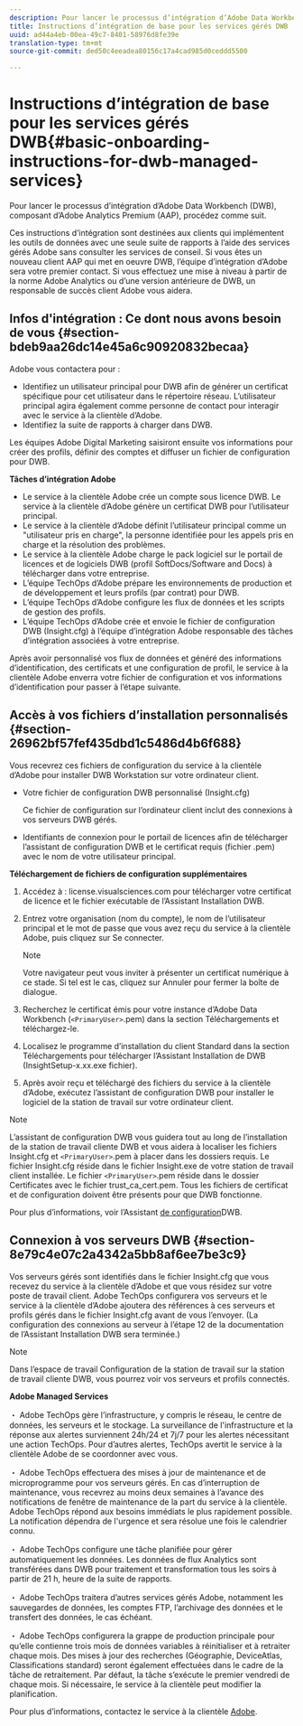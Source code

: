 ```yaml
---
description: Pour lancer le processus d’intégration d’Adobe Data Workbench (DWB), composant d’Adobe Analytics Premium (AAP), procédez comme suit.
title: Instructions d’intégration de base pour les services gérés DWB
uuid: ad44a4eb-00ea-49c7-8401-58976d8fe39e
translation-type: tm+mt
source-git-commit: ded50c4eeadea80156c17a4cad985d0ceddd5500

---
```



# Instructions d’intégration de base pour les services gérés DWB{#basic-onboarding-instructions-for-dwb-managed-services}

Pour lancer le processus d’intégration d’Adobe Data Workbench (DWB), composant d’Adobe Analytics Premium (AAP), procédez comme suit.

Ces instructions d’intégration sont destinées aux clients qui implémentent les outils de données avec une seule suite de rapports à l’aide des services gérés Adobe sans consulter les services de conseil. Si vous êtes un nouveau client AAP qui met en oeuvre DWB, l’équipe d’intégration d’Adobe sera votre premier contact. Si vous effectuez une mise à niveau à partir de la norme Adobe Analytics ou d’une version antérieure de DWB, un responsable de succès client Adobe vous aidera.

## Infos d&#39;intégration : Ce dont nous avons besoin de vous {#section-bdeb9aa26dc14e45a6c90920832becaa}

Adobe vous contactera pour :

* Identifiez un utilisateur principal pour DWB afin de générer un certificat spécifique pour cet utilisateur dans le répertoire réseau. L’utilisateur principal agira également comme personne de contact pour interagir avec le service à la clientèle d’Adobe.
* Identifiez la suite de rapports à charger dans DWB.

Les équipes Adobe Digital Marketing saisiront ensuite vos informations pour créer des profils, définir des comptes et diffuser un fichier de configuration pour DWB.

**Tâches d’intégration Adobe**

* Le service à la clientèle Adobe crée un compte sous licence DWB. Le service à la clientèle d’Adobe génère un certificat DWB pour l’utilisateur principal.
* Le service à la clientèle d’Adobe définit l’utilisateur principal comme un &quot;utilisateur pris en charge&quot;, la personne identifiée pour les appels pris en charge et la résolution des problèmes.
* Le service à la clientèle Adobe charge le pack logiciel sur le portail de licences et de logiciels DWB (profil SoftDocs/Software and Docs) à télécharger dans votre entreprise.
* L’équipe TechOps d’Adobe prépare les environnements de production et de développement et leurs profils (par contrat) pour DWB.
* L’équipe TechOps d’Adobe configure les flux de données et les scripts de gestion des profils.
* L’équipe TechOps d’Adobe crée et envoie le fichier de configuration DWB (Insight.cfg) à l’équipe d’intégration Adobe responsable des tâches d’intégration associées à votre entreprise.

Après avoir personnalisé vos flux de données et généré des informations d’identification, des certificats et une configuration de profil, le service à la clientèle Adobe enverra votre fichier de configuration et vos informations d’identification pour passer à l’étape suivante.

## Accès à vos fichiers d’installation personnalisés {#section-26962bf57fef435dbd1c5486d4b6f688}

Vous recevrez ces fichiers de configuration du service à la clientèle d’Adobe pour installer DWB Workstation sur votre ordinateur client.

* Votre fichier de configuration DWB personnalisé (Insight.cfg)

   Ce fichier de configuration sur l’ordinateur client inclut des connexions à vos serveurs DWB gérés.

* Identifiants de connexion pour le portail de licences afin de télécharger l’assistant de configuration DWB et le certificat requis (fichier .pem) avec le nom de votre utilisateur principal.

**Téléchargement de fichiers de configuration supplémentaires**

1. Accédez à : license.visualsciences.com pour télécharger votre certificat de licence et le fichier exécutable de l’Assistant Installation DWB.
1. Entrez votre organisation (nom du compte), le nom de l’utilisateur principal et le mot de passe que vous avez reçu du service à la clientèle Adobe, puis cliquez sur Se connecter.

   >[!NOTE]
   >
   >Votre navigateur peut vous inviter à présenter un certificat numérique à ce stade. Si tel est le cas, cliquez sur Annuler pour fermer la boîte de dialogue.

1. Recherchez le certificat émis pour votre instance d’Adobe Data Workbench (`<PrimaryUser>`.pem) dans la section Téléchargements et téléchargez-le.
1. Localisez le programme d’installation du client Standard dans la section Téléchargements pour télécharger l’Assistant Installation de DWB (InsightSetup-x.xx.exe fichier).
1. Après avoir reçu et téléchargé des fichiers du service à la clientèle d’Adobe, exécutez l’assistant de configuration DWB pour installer le logiciel de la station de travail sur votre ordinateur client.

>[!NOTE]
L’assistant de configuration DWB vous guidera tout au long de l’installation de la station de travail cliente DWB et vous aidera à localiser les fichiers Insight.cfg et `<PrimaryUser>`.pem à placer dans les dossiers requis. Le fichier Insight.cfg réside dans le fichier Insight.exe de votre station de travail client installée. Le fichier `<PrimaryUser>`.pem réside dans le dossier Certificates avec le fichier trust_ca_cert.pem. Tous les fichiers de certificat et de configuration doivent être présents pour que DWB fonctionne.

Pour plus d’informations, voir l’Assistant [de configuration](https://docs.adobe.com/content/help/en/data-workbench/using/install/workstation-setup/install-setup.html)DWB.

## Connexion à vos serveurs DWB {#section-8e79c4e07c2a4342a5bb8af6ee7be3c9}

Vos serveurs gérés sont identifiés dans le fichier Insight.cfg que vous recevez du service à la clientèle d’Adobe et que vous résidez sur votre poste de travail client. Adobe TechOps configurera vos serveurs et le service à la clientèle d’Adobe ajoutera des références à ces serveurs et profils gérés dans le fichier Insight.cfg avant de vous l’envoyer. (La configuration des connexions au serveur à l’étape 12 de la documentation de l’Assistant Installation DWB sera terminée.)

>[!NOTE]
Dans l’espace de travail Configuration de la station de travail sur la station de travail cliente DWB, vous pourrez voir vos serveurs et profils connectés.

**Adobe Managed Services**

・ Adobe TechOps gère l’infrastructure, y compris le réseau, le centre de données, les serveurs et le stockage. La surveillance de l&#39;infrastructure et la réponse aux alertes surviennent 24h/24 et 7j/7 pour les alertes nécessitant une action TechOps. Pour d’autres alertes, TechOps avertit le service à la clientèle Adobe de se coordonner avec vous.

・ Adobe TechOps effectuera des mises à jour de maintenance et de microprogramme pour vos serveurs gérés. En cas d’interruption de maintenance, vous recevrez au moins deux semaines à l’avance des notifications de fenêtre de maintenance de la part du service à la clientèle. Adobe TechOps répond aux besoins immédiats le plus rapidement possible. La notification dépendra de l&#39;urgence et sera résolue une fois le calendrier connu.

・ Adobe TechOps configure une tâche planifiée pour gérer automatiquement les données. Les données de flux Analytics sont transférées dans DWB pour traitement et transformation tous les soirs à partir de 21 h, heure de la suite de rapports.

・ Adobe TechOps traitera d’autres services gérés Adobe, notamment les sauvegardes de données, les comptes FTP, l’archivage des données et le transfert des données, le cas échéant.

・ Adobe TechOps configurera la grappe de production principale pour qu’elle contienne trois mois de données variables à réinitialiser et à retraiter chaque mois. Des mises à jour des recherches (Géographie, DeviceAtlas, Classifications standard) seront également effectuées dans le cadre de la tâche de retraitement. Par défaut, la tâche s’exécute le premier vendredi de chaque mois. Si nécessaire, le service à la clientèle peut modifier la planification.

Pour plus d’informations, contactez le service à la clientèle [Adobe](https://helpx.adobe.com/support/programs/enterprise-support-terms.html).
